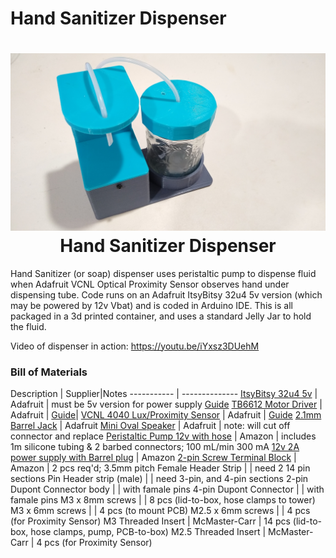 # Hand Sanitizer Dispenser

<h1 align="center">
	<img width="853" src="https://github.com/dnkorte/sanitizer/blob/master/pictures/picture1_front.jpg" alt="Picture of Hand Sanitizer Dispenser"><br>Hand Sanitizer Dispenser
</h1>


Hand Sanitizer (or soap) dispenser uses peristaltic pump to dispense fluid when Adafruit VCNL Optical Proximity Sensor observes hand under dispensing tube.  Code runs on an Adafruit ItsyBitsy 32u4 5v version (which may be powered by 12v Vbat) and is coded in Arduino IDE.  This is all packaged in a 3d printed container, and uses a standard Jelly Jar to hold the fluid.

Video of dispenser in action:  https://youtu.be/iYxsz3DUehM 

### Bill of Materials

Description | Supplier|Notes
----------- | -------------- 
[ItsyBitsy 32u4 5v](https://www.adafruit.com/product/3677) | Adafruit | must be 5v version for power supply [Guide](https://learn.adafruit.com/introducting-itsy-bitsy-32u4/overview)
[TB6612 Motor Driver](https://www.adafruit.com/product/2448) | Adafruit | [Guide](https://learn.adafruit.com/adafruit-tb6612-h-bridge-dc-stepper-motor-driver-breakout)|
[VCNL 4040 Lux/Proximity Sensor](https://learn.adafruit.com/adafruit-vcnl4040-proximity-sensor/) | Adafruit | [Guide](https://www.adafruit.com/product/4161)
[2.1mm Barrel Jack](https://www.adafruit.com/product/610) | Adafruit
[Mini Oval Speaker](https://www.adafruit.com/product/3923) | Adafruit | note: will cut off connector and replace
[Peristaltic Pump 12v with hose](https://www.amazon.com/Peristaltic-Liquid-Dosing-Silicone-Tubing/dp/B075VN1QZM) | Amazon | includes 1m silicone tubing & 2 barbed connectors; 100 mL/min 300 mA
[12v 2A power supply with Barrel plug](https://www.amazon.com/TMEZON-Power-Adapter-Supply-2-1mm/dp/B00Q2E5IXW) | Amazon 
[2-pin Screw Terminal Block](https://www.amazon.com/dp/B01C3DGIBQ/) | Amazon | 2 pcs req'd; 3.5mm pitch
Female Header Strip | | need 2 14 pin sections
Pin Header strip (male) | | need 3-pin, and 4-pin sections
2-pin Dupont Connector body | | with famale pins
4-pin Dupont Connector | | with famale pins
M3 x 8mm screws | | 8 pcs (lid-to-box, hose clamps to tower)
M3 x 6mm screws | | 4 pcs (to mount PCB)
M2.5 x 6mm screws | | 4 pcs (for Proximity Sensor)
M3 Threaded Insert | McMaster-Carr | 14 pcs (lid-to-box, hose clamps, pump, PCB-to-box)
M2.5 Threaded Insert | McMaster-Carr | 4 pcs (for Proximity Sensor)
